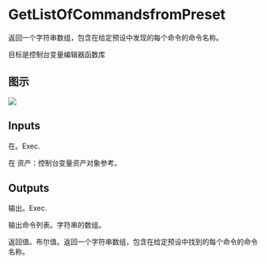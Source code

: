 # GetListOfCommandsfromPreset

返回一个字符串数组，包含在给定预设中发现的每个命令的命令名称。

目标是控制台变量编辑器函数库

## 图示

![]($-20221218-18300172.png)

## Inputs

在。Exec.

在 资产：控制台变量资产对象参考。 

## Outputs

输出。Exec.

输出命令列表。字符串的数组。

返回值。布尔值。返回一个字符串数组，包含在给定预设中找到的每个命令的命令名称。
